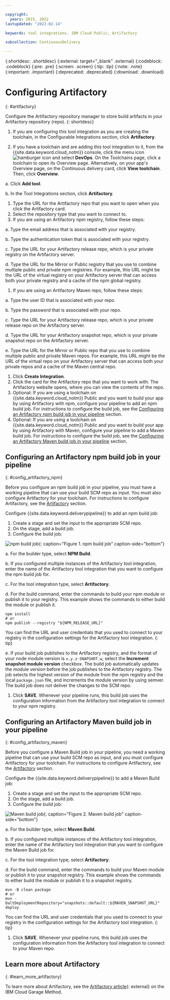 ```yaml
---

copyright:
  years: 2015, 2022
lastupdated: "2022-02-14"

keywords: tool integrations, IBM Cloud Public, Artifactory

subcollection: ContinuousDelivery

---
```


{:shortdesc: .shortdesc}
{:external: target="_blank" .external}
{:codeblock: .codeblock}
{:pre: .pre}
{:screen: .screen}
{:tip: .tip}
{:note: .note}
{:important: .important}
{:deprecated: .deprecated}
{:download: .download}   

# Configuring Artifactory
{: #artifactory}

Configure the Artifactory repository manager to store build artifacts in your Artifactory repository (repo).
{: shortdesc}

1. If you are configuring this tool integration as you are creating the toolchain, in the Configurable Integrations section, click **Artifactory**.

1. If you have a toolchain and are adding this tool integration to it, from the {{site.data.keyword.cloud_notm}} console, click the menu icon ![hamburger icon](images/icon_hamburger.svg) and select **DevOps**. On the Toolchains page, click a toolchain to open its Overview page. Alternatively, on your app's Overview page, on the Continuous delivery card, click **View toolchain**. Then, click **Overview**.  

a. Click **Add tool**.

b. In the Tool Integrations section, click **Artifactory**.

1. Type the URL for the Artifactory repo that you want to open when you click the Artifactory card.
1. Select the repository type that you want to connect to.
1. If you are using an Artifactory npm registry, follow these steps:

a. Type the email address that is associated with your registry.

b. Type the authentication token that is associated with your registry.

c. Type the URL for your Artifactory release repo, which is your private registry on the Artifactory server.

d. Type the URL for the Mirror or Public registry that you use to combine multiple public and private npm registries. For example, this URL might be the URL of the virtual registry on your Artifactory server that can access both your private registry and a cache of the npm global registry.

1. If you are using an Artifactory Maven repo, follow these steps:

a. Type the user ID that is associated with your repo.

b. Type the password that is associated with your repo.

c. Type the URL for your Artifactory release repo, which is your private release repo on the Artifactory server.

d. Type the URL for your Artifactory snapshot repo, which is your private snapshot repo on the Artifactory server.

e. Type the URL for the Mirror or Public repo that you use to combine multiple public and private Maven repos. For example, this URL might be the URL of the virtual repo on your Artifactory server that can access both your private repos and a cache of the Maven central repo.

1. Click **Create Integration**.
1. Click the card for the Artifactory repo that you want to work with. The Artifactory website opens, where you can view the contents of the repo.
1. Optional: If you are using a toolchain on {{site.data.keyword.cloud_notm}} Public and you want to build your app by using Artifactory with npm, configure your pipeline to add an npm build job. For instructions to configure the build job, see the [Configuring an Artifactory npm build job in your pipeline](#config_artifactory_npm) section.
1. Optional: If you are using a toolchain on {{site.data.keyword.cloud_notm}} Public and you want to build your app by using Artifactory with Maven, configure your pipeline to add a Maven build job. For instructions to configure the build job, see the [Configuring an Artifactory Maven build job in your pipeline](#config_artifactory_maven) section.

## Configuring an Artifactory npm build job in your pipeline
{: #config_artifactory_npm}

Before you configure an npm build job in your pipeline, you must have a working pipeline that can use your build SCM repo as input. You must also configure Artifactory for your toolchain. For instructions to configure Artifactory, see the [Artifactory](#artifactory) section.

Configure {{site.data.keyword.deliverypipeline}} to add an npm build job:

1. Create a stage and set the input to the appropriate SCM repo.
1. On the stage, add a build job.
1. Configure the build job:

![npm build job](images/artifactory_npm_job.png){: caption="Figure 1. npm build job" caption-side="bottom"}

a. For the builder type, select **NPM Build**.

b. If you configured multiple instances of the Artifactory tool integration, enter the name of the Artifactory tool integration that you want to configure the npm build job for.

c. For the tool integration type, select **Artifactory**.

d. For the build command, enter the commands to build your npm module or publish it to your registry. This example shows the commands to either build the module or publish it.
 ```text
 npm install
 # or
 npm publish --registry "${NPM_RELEASE_URL}"
 ```
 You can find the URL and user credentials that you used to connect to your registry in the configuration settings for the Artifactory tool integration.
 {: tip}

e. If your build job publishes to the Artifactory registry, and the format of your node module version is `x.y.z-SNAPSHOT.w`, select the **Increment snapshot module version** checkbox. The build job automatically updates the module version before the job publishes to the Artifactory registry. The job selects the highest version of the module from the npm registry and the local `package.json` file, and increments the module version by using semver. The build job does not deliver the changes to the SCM repo.

1. Click **SAVE**. Whenever your pipeline runs, this build job uses the configuration information from the Artifactory tool integration to connect to your npm registry.

## Configuring an Artifactory Maven build job in your pipeline
{: #config_artifactory_maven}

Before you configure a Maven Build job in your pipeline, you need a working pipeline that can use your build SCM repo as input, and you must configure Artifactory for your toolchain. For instructions to configure Artifactory, see the [Artifactory](#artifactory) section.

Configure the {{site.data.keyword.deliverypipeline}} to add a Maven Build job:

1. Create a stage and set the input to the appropriate SCM repo.
1. On the stage, add a build job.
1. Configure the build job:

![Maven build job](images/artifactory_maven_job.png){: caption="Figure 2. Maven build job" caption-side="bottom"}

a. For the builder type, select **Maven Build**.

b. If you configured multiple instances of the Artifactory tool integration, enter the name of the Artifactory tool integration that you want to configure the Maven Build job for.

c. For the tool integration type, select **Artifactory**.

d. For the build command, enter the commands to build your Maven module or publish it to your snapshot registry. This example shows the commands to either build the module or publish it to a snapshot registry.
 ```text
 mvn -B clean package
 # or
 mvn -DaltDeploymentRepository="snapshots::default::${MAVEN_SNAPSHOT_URL}" deploy
 ```
You can find the URL and user credentials that you used to connect to your registry in the configuration settings for the Artifactory tool integration.
{: tip}

1. Click **SAVE**. Whenever your pipeline runs, this build job uses the configuration information from the Artifactory tool integration to connect to your Maven repo.

## Learn more about Artifactory
{: #learn_more_artifactory}

To learn more about Artifactory, see the [Artifactory article](https://www.ibm.com/cloud/garage/content/deliver/tool_artifactory/){: external} on the IBM Cloud Garage Method.
